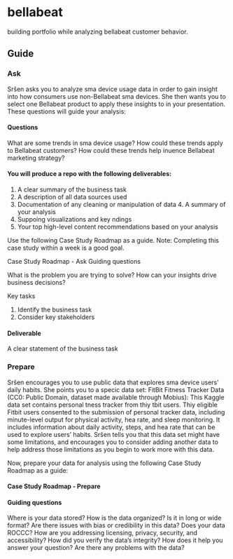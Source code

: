 # bellabeat
building portfolio while analyzing bellabeat customer behavior.

## Guide

### Ask

Sršen asks you to analyze sma  device usage data in order to gain insight into how consumers use non-Bellabeat sma  devices. She then wants you to select one Bellabeat product to apply these insights to in your presentation. These questions will guide your analysis:

#### Questions 

What are some trends in sma  device usage?
How could these trends apply to Bellabeat customers?
How could these trends help in uence Bellabeat marketing strategy?

#### You will produce a repo  with the following deliverables:

1. A clear summary of the business task
2. A description of all data sources used
3. Documentation of any cleaning or manipulation of data 4. A summary of your analysis
5. Suppo ing visualizations and key  ndings
6. Your top high-level content recommendations based on your analysis

Use the following Case Study Roadmap as a guide. Note: Completing this case study within a week is a good goal.

Case Study Roadmap - Ask Guiding questions

What is the problem you are trying to solve?
How can your insights drive business decisions?

Key tasks

1. Identify the business task
2. Consider key stakeholders
  

#### Deliverable
A clear statement of the business task

### Prepare

Sršen encourages you to use public data that explores sma  device users’ daily habits. She points you to a speci c data set:
FitBit Fitness Tracker Data (CC0: Public Domain, dataset made available through Mobius): This Kaggle data set contains personal  tness tracker from thi y  tbit users. Thi y eligible Fitbit users consented to the submission of personal tracker data, including minute-level output for physical activity, hea  rate, and sleep monitoring. It includes information about daily activity, steps, and hea  rate that can be used to explore users’ habits.
Sršen tells you that this data set might have some limitations, and encourages you to consider adding another data to help address those limitations as you begin to work more with this data.

Now, prepare your data for analysis using the following Case Study Roadmap as a guide:

#### Case Study Roadmap - Prepare

#### Guiding questions

Where is your data stored?
How is the data organized? Is it in long or wide format?
Are there issues with bias or credibility in this data? Does your data ROCCC?
How are you addressing licensing, privacy, security, and accessibility?
How did you verify the data’s integrity?
How does it help you answer your question?
Are there any problems with the data?

